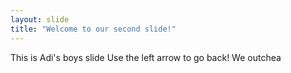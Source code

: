 ```yaml
---
layout: slide
title: "Welcome to our second slide!"
---
```

This is Adi's boys slide
Use the left arrow to go back!
We outchea

